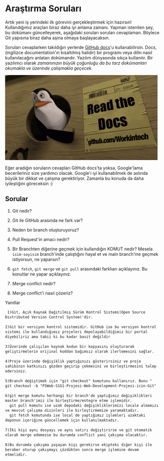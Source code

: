 # Araştırma Soruları

Artık yeni iş yerindeki ilk görevini gerçekleştirmek için hazırsın! Kullandığımız araçları biraz daha iyi anlama zamanı. Yapman istenilen şey, bu dokümanı güncelleyerek, aşağıdaki soruları soruları cevaplaman. Böylece Git yapısına biraz daha aşina olmaya başlayacaksın.

Soruları cevaplarken takıldığın yerlerde [GitHub docs](https://docs.github.com/en)'u kullanabilirsin. Docs, (ingilizce documentation'ın kısaltılmış halidir) bir programı veya dilin nasıl kullanılacağını anlatan dokümandır. Yazılım dünyasında sıkça kullanılır. Bir yazılımcı olarak _zamanınızın büyük çoğunluğu da bu tarz dokümanları okumakla ve üzerinde çalışmakla geçecek_.

![READ THE DOCS](https://github.com/Workintech/FSWeb-S1G1-Projesi-Web-Development-Projesi-icin-Git/blob/main/read-the-docs-wit.gif?raw=true)

Eğer aradığın soruların cevapları GitHub docs'ta yoksa, Google'lama becerileriniz size yardımcı olacak. Google'ı iyi kullanabilmek de aslında büyük bir dikkat ve çalışma gerektiriyor. Zamanla bu konuda da daha iyileştiğini göreceksin :)

## Sorular

1. Git nedir?

2. Git ile GitHub arasında ne fark var?
  
3. Neden bir branch oluşturuyoruz?

4. Pull Request'in amacı nedir?

5. Bir Branchten diğerine geçmek için kullandığın KOMUT nedir? Mesela `isim-soyisim` branch'inde çalıştığını hayal et ve main branch'ine geçmek istiyorsun, ne yaparsın?

6. `git fetch`, `git merge` ve `git pull` arasındaki farklıarı açıklayınız. Bu konutlar ne yapar açıklayınız.

7. Merge conflict nedir?

8. Merge conflict'i nasıl çözeriz?



 <p> 
 Yanıtlar   
    
     1)Git, Açık Kaynak Dağıtılmış Sürüm Kontrol Sistemi(Open Source Distributed Version Control System)'dir.

    2)Git bir versiyon kontrol sistemidir. GitHub ise bu versiyon kontrol sistemi ile kullandığımız projeleri depolayabildiğimiz bir portal diyebiliriz ama tabii ki bu kadar basit değildir

    3)Üzerinde çalışılan kaynak kodun bir kopyasını oluşturarak geliştirmelerin orijinal koddan bağımsız olarak ilerlemesini sağlar.

    4)Proje üzerinde değişiklik yaptığınızı gösterirsiniz ve proje sahibinin katkınızı gözden geçirip çekmesini ve birleştirmesini talep edersiniz.

    5)Branch değiştimek için "git checkout" komutunu kullanırız. Bunu " git checkout -b "FSWeb-S1G1-Projesi-Web-Development-Projesi-icin-Git"

    6)git merge komutu herhangi bir branch'de yaptığımız değişiklikleri master branch'imiz ile birleştirme/entegre etme işlemidir.
      git pull komutu ise uzak depodaki değişikliklerimizi locale almamızı ve mevcut çalışma dizinleri ile birleştirmemize yaramaktadır.
      git fetch komutunda ise local de yaptığımız işlemleri uzaktaki deponun içeriğine güncellemek için kullanılmaktadır.

    7)İki kişi aynı dosyayı ve aynı satırı değiştirirse ve git otomatik olarak merge edemezse bu durumda conflict yani çakışma olacaktır.

    8)Bu durumda çakışma yaşayan kişi gerekirse ekipteki diğer kişi ile beraber oturup çakışmayı çözdükten sonra merge işlemine devam etmelidir.

   
   </p>

 
